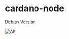 # cardano-node
Debian Version

![Alt](https://repobeats.axiom.co/api/embed/eef32954c7e5ff11ee10b3e0a5229c65f728f499.svg "Repobeats analytics image")
